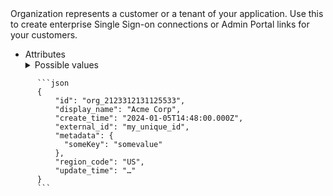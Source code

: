<IntersectingHeader id="tag/Organization" title="Organization" />

<div className="row section">
    <div className="col col--6">
Organization represents a customer or a tenant of your application. Use this to create enterprise Single Sign-on connections or Admin Portal links for your customers.
    </div>
    <div className="col col--6">
        <Endpoints
          tag="Organization"
          excludeEndpoints={[
            { method: "get", label: "/api/v1/organizations:search" },
          ]}
        />
    </div>

</div>

<IntersectingHeader id="tag/Organization/object" title="The Organization Object" subheading="true" classList="ApiCategoryList"/>

<div className="row section">
    <div className="col col--6">
<ul className="ApiReference-Parameters">
      <li className="ApiReference-Parameter header">Attributes</li>
      <Parameter
        attrKey="id"
        type="string"
        description="Unique ID of the organization"
      />
      <Parameter
        attrKey="display_name"
        type="string"
        description="Display Name of the Organization"
      />
      <Parameter
        attrKey="external_id"
        type="string"
        description="Unique ID of this organization according to your system. You can store your unique ID for this organization in Scalekit's system and later use this to fetch Organization and Connection details. This is helpful if you don't want to persist Scalekit's Unique Identifiers in your database"
      />
      <Parameter
        attrKey="metadata"
        type="map"
        description="Set of key-value pairs that you can attach to the Organization object. This can be useful for storing additional information about the Organization in a structured format."
      ></Parameter>
      <Parameter
        attrKey="region_code"
        type="enum"
        description="Region in which this organization data is stored in. By default, the environment's `region_code` is used to store this organization's data">
        <details>
        <summary>Possible values</summary>
            <Parameter attrKey="US" />
            <Parameter attrKey="EU" />
        </details>
      </Parameter>
      <Parameter
        attrKey="create_time"
        type="string"
        description="Timestamp at which this organization record was created in RFC 3339 format"
      />
      <Parameter
        attrKey="update_time"
        type="string"
        description="Timestamp at which this organization record was last updated in RFC 3339 format"
      />
    </ul>
    </div>
    <div className="col col--6">
    <div className="scalar-card-sticky">
        <CodeWithHeader title="Organization Object">

          ```json
          {
              "id": "org_2123312131125533",
              "display_name": "Acme Corp",
              "create_time": "2024-01-05T14:48:00.000Z",
              "external_id": "my_unique_id",
              "metadata": {
                "someKey": "somevalue"
              },
              "region_code": "US",
              "update_time": "…"
          }
          ```

  </CodeWithHeader>
  </div>
</div>
</div>
<APIEndpoint tag="Organization" method="get" endpoint="/api/v1/organizations" />
<APIEndpoint tag="Organization" method="post" endpoint="/api/v1/organizations" />
<APIEndpoint tag="Organization" method="get" endpoint="/api/v1/organizations/{id}" />
<APIEndpoint tag="Organization" method="patch" endpoint="/api/v1/organizations/{id}" />
<APIEndpoint tag="Organization" method="delete" endpoint="/api/v1/organizations/{id}" />

